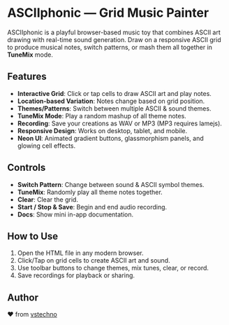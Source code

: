 # ASCIIphonic — Grid Music Painter

ASCIIphonic is a playful browser-based music toy that combines ASCII art drawing with real-time sound generation. 
Draw on a responsive ASCII grid to produce musical notes, switch patterns, or mash them all together in **TuneMix** mode.

## Features
- **Interactive Grid**: Click or tap cells to draw ASCII art and play notes.
- **Location-based Variation**: Notes change based on grid position.
- **Themes/Patterns**: Switch between multiple ASCII & sound themes.
- **TuneMix Mode**: Play a random mashup of all theme notes.
- **Recording**: Save your creations as WAV or MP3 (MP3 requires lamejs).
- **Responsive Design**: Works on desktop, tablet, and mobile.
- **Neon UI**: Animated gradient buttons, glassmorphism panels, and glowing cell effects.

## Controls
- **Switch Pattern**: Change between sound & ASCII symbol themes.
- **TuneMix**: Randomly play all theme notes together.
- **Clear**: Clear the grid.
- **Start / Stop & Save**: Begin and end audio recording.
- **Docs**: Show mini in-app documentation.

## How to Use
1. Open the HTML file in any modern browser.
2. Click/Tap on grid cells to create ASCII art and sound.
3. Use toolbar buttons to change themes, mix tunes, clear, or record.
4. Save recordings for playback or sharing.

## Author
❤️ from [vstechno](https://github.com/vstechno-official)
